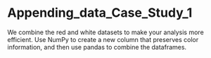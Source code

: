 # Appending_data_Case_Study_1
We combine the red and white datasets to make your analysis more efficient. Use NumPy to create a new column that preserves color information, and then use pandas to combine the dataframes.

